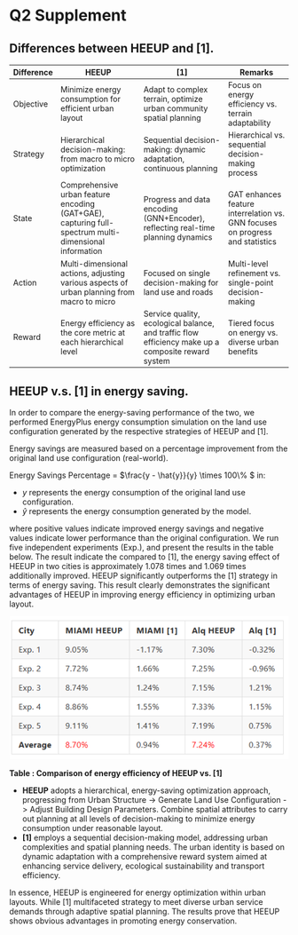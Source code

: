 # Q2 Supplement

## Differences between HEEUP and [1].

| Difference   | HEEUP                                        | [1]                                      | Remarks                                     |
|--------------|----------------------------------------------|-----------------------------------------------|---------------------------------------------|
| Objective    | Minimize energy consumption for efficient urban layout | Adapt to complex terrain, optimize urban community spatial planning | Focus on energy efficiency vs. terrain adaptability |
| Strategy     | Hierarchical decision-making: from macro to micro optimization | Sequential decision-making: dynamic adaptation, continuous planning | Hierarchical vs. sequential decision-making process |
| State        | Comprehensive urban feature encoding (GAT+GAE), capturing full-spectrum multi-dimensional information | Progress and data encoding (GNN+Encoder), reflecting real-time planning dynamics | GAT enhances feature interrelation vs. GNN focuses on progress and statistics |
| Action       | Multi-dimensional actions, adjusting various aspects of urban planning from macro to micro | Focused on single decision-making for land use and roads | Multi-level refinement vs. single-point decision-making |
| Reward       | Energy efficiency as the core metric at each hierarchical level | Service quality, ecological balance, and traffic flow efficiency make up a composite reward system | Tiered focus on energy vs. diverse urban benefits |

## HEEUP v.s. [1] in energy saving.

In order to compare the energy-saving performance of the two, we performed EnergyPlus energy consumption simulation on the land use configuration generated by the respective strategies of HEEUP and [1].

Energy savings are measured based on a percentage improvement from the original land use configuration (real-world).

Energy Savings Percentage = $\frac{y - \hat{y}}{y} \times 100\\% $
in:
- $y$ represents the energy consumption of the original land use configuration.
- $\hat{y}$ represents the energy consumption generated by the model.
  
where positive values ​​indicate improved energy savings and negative values ​​indicate lower performance than the original configuration. We run five independent experiments (Exp.), and  present the results in the table below. The result indicate the compared to [1], the energy saving effect of HEEUP in two cities is approximately 1.078 times and 1.069 times additionally improved. HEEUP significantly outperforms the [1] strategy in terms of energy saving. This result clearly demonstrates the significant advantages of HEEUP in improving energy efficiency in optimizing urban layout.
  
![alt text](result_last.png)


**Table : Comparison of energy efficiency of HEEUP vs. [1]**

- **HEEUP** adopts a hierarchical, energy-saving optimization approach, progressing from Urban Structure -> Generate Land Use Configuration -> Adjust Building Design Parameters. Combine spatial attributes to carry out planning at all levels of decision-making to minimize energy consumption under reasonable layout.
- **[1]** employs a sequential decision-making model, addressing urban complexities and spatial planning needs. The urban identity is based on dynamic adaptation with a comprehensive reward system aimed at enhancing service delivery, ecological sustainability and transport efficiency.

In essence, HEEUP is engineered for energy optimization within urban layouts. While [1] multifaceted strategy to meet diverse urban service demands through adaptive spatial planning.
The results prove that HEEUP shows obvious advantages in promoting energy conservation.
